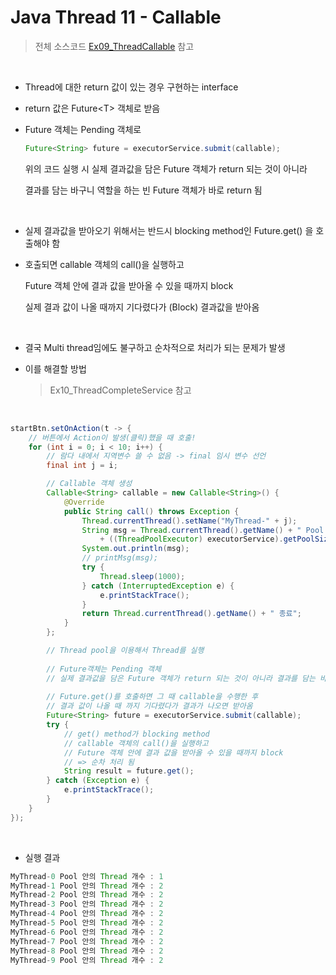 # Java Thread 11 - Callable

> 전체 소스코드 [Ex09_ThreadCallable](https://github.com/5dddddo/java/blob/master/0822_Java_SE_programming/Ex09_ThreadCallable.java) 참고

<br>

- Thread에 대한 return 값이 있는 경우 구현하는  interface
- return 값은 Future\<T> 객체로 받음

- Future 객체는 Pending 객체로 

  ``` java
  Future<String> future = executorService.submit(callable);
  ```

  위의 코드 실행 시 실제 결과값을 담은 Future 객체가 return 되는 것이 아니라

  결과를 담는 바구니 역할을 하는 빈 Future 객체가 바로 return 됨

  <br>

- 실제 결과값을 받아오기 위해서는 반드시 blocking method인 Future.get() 을 호출해야 함

- 호출되면 callable 객체의 call()을 실행하고

  Future 객체 안에 결과 값을 받아올 수 있을 때까지 block

  실제 결과 값이 나올 때까지 기다렸다가 (Block) 결과값을 받아옴

  <br>

- 결국 Multi thread임에도 불구하고 순차적으로 처리가 되는 문제가 발생

- 이를 해결할 방법

  > Ex10_ThreadCompleteService 참고

<br>

```java
startBtn.setOnAction(t -> {
    // 버튼에서 Action이 발생(클릭)했을 때 호출!
    for (int i = 0; i < 10; i++) {
        // 람다 내에서 지역변수 쓸 수 없음 -> final 임시 변수 선언
        final int j = i;

        // Callable 객체 생성
        Callable<String> callable = new Callable<String>() {
            @Override
            public String call() throws Exception {
                Thread.currentThread().setName("MyThread-" + j);
                String msg = Thread.currentThread().getName() + " Pool 안의 Thread 개수 : "
                    + ((ThreadPoolExecutor) executorService).getPoolSize();
                System.out.println(msg);
                // printMsg(msg);
                try {
                    Thread.sleep(1000);
                } catch (InterruptedException e) {
                    e.printStackTrace();
                }
                return Thread.currentThread().getName() + " 종료";
            }
        };

        // Thread pool을 이용해서 Thread를 실행
        
        // Future객체는 Pending 객체
        // 실제 결과값을 담은 Future 객체가 return 되는 것이 아니라 결과를 담는 바구니만 만듦
        
        // Future.get()를 호출하면 그 때 callable을 수행한 후
        // 결과 값이 나올 때 까지 기다렸다가 결과가 나오면 받아옴
        Future<String> future = executorService.submit(callable);
        try {
            // get() method가 blocking method
            // callable 객체의 call()을 실행하고
            // Future 객체 안에 결과 값을 받아올 수 있을 때까지 block
            // => 순차 처리 됨
            String result = future.get();
        } catch (Exception e) {
            e.printStackTrace();
        }
    }
});
```

<br>

- 실행 결과

```java
MyThread-0 Pool 안의 Thread 개수 : 1
MyThread-1 Pool 안의 Thread 개수 : 2
MyThread-2 Pool 안의 Thread 개수 : 2
MyThread-3 Pool 안의 Thread 개수 : 2
MyThread-4 Pool 안의 Thread 개수 : 2
MyThread-5 Pool 안의 Thread 개수 : 2
MyThread-6 Pool 안의 Thread 개수 : 2
MyThread-7 Pool 안의 Thread 개수 : 2
MyThread-8 Pool 안의 Thread 개수 : 2
MyThread-9 Pool 안의 Thread 개수 : 2
```

